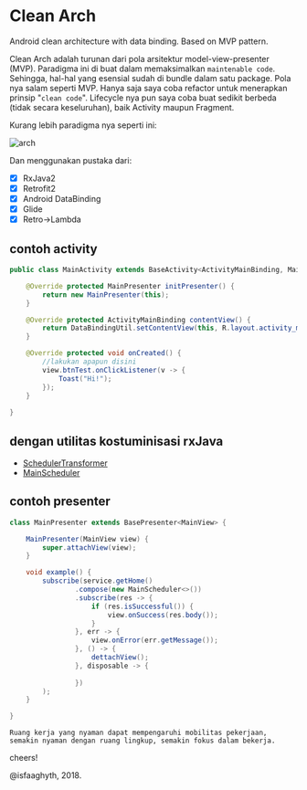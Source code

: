 # Clean Arch
Android clean architecture with data binding. Based on MVP pattern.

Clean Arch adalah turunan dari pola arsitektur model-view-presenter (MVP). Paradigma ini di buat dalam memaksimalkan `maintenable code`. Sehingga, hal-hal yang esensial sudah di bundle dalam satu package.
Pola nya salam seperti MVP. Hanya saja saya coba refactor untuk menerapkan prinsip "`clean code`". Lifecycle nya pun saya coba buat sedikit berbeda (tidak secara keseluruhan), baik Activity maupun Fragment.

Kurang lebih paradigma nya seperti ini:

![arch](https://raw.githubusercontent.com/isfaaghyth/Clean-Architecture/master/lifecycle.png)

Dan menggunakan pustaka dari:
- [x] RxJava2
- [x] Retrofit2
- [x] Android DataBinding
- [x] Glide
- [x] Retro->Lambda

## contoh activity

```java
public class MainActivity extends BaseActivity<ActivityMainBinding, MainPresenter> implements MainView {

    @Override protected MainPresenter initPresenter() {
        return new MainPresenter(this);
    }

    @Override protected ActivityMainBinding contentView() {
        return DataBindingUtil.setContentView(this, R.layout.activity_main);
    }

    @Override protected void onCreated() {
        //lakukan apapun disini
        view.btnTest.onClickListener(v -> {
            Toast("Hi!");
        });
    }
    
}
```

## dengan utilitas kostuminisasi rxJava
- [SchedulerTransformer](https://github.com/isfaaghyth/Clean-Architecture/blob/master/app/src/main/java/isfaaghyth/app/cleanarch/util/rx/SchedulerTransformer.java)
- [MainScheduler](https://github.com/isfaaghyth/Clean-Architecture/blob/master/app/src/main/java/isfaaghyth/app/cleanarch/util/rx/MainScheduler.java)

## contoh presenter

```java
class MainPresenter extends BasePresenter<MainView> {

    MainPresenter(MainView view) {
        super.attachView(view);
    }

    void example() {
        subscribe(service.getHome()
                .compose(new MainScheduler<>())
                .subscribe(res -> {
                    if (res.isSuccessful()) {
                        view.onSuccess(res.body());
                    }
                }, err -> {
                    view.onError(err.getMessage());
                }, () -> {
                    dettachView();
                }, disposable -> {
                    
                })
        );
    }

}
```

`Ruang kerja yang nyaman dapat mempengaruhi mobilitas pekerjaan, semakin nyaman dengan ruang lingkup, semakin fokus dalam bekerja.`

cheers!

@isfaaghyth, 2018.

